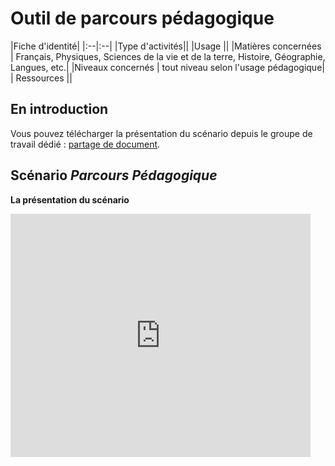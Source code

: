 # Outil de parcours pédagogique

|Fiche d'identité|
|:--|:--|
|Type d'activités||
|Usage ||
|Matières concernées | Français, Physiques, Sciences de la vie et de la terre, Histoire, Géographie, Langues, etc.|
|Niveaux concernés | tout niveau selon l'usage pédagogique|
| Ressources ||

## En introduction

<i class="fa fa-arrow-right"></i> Vous pouvez télécharger la présentation du scénario depuis le groupe de travail dédié : [partage de document][slides scénario].


## Scénario *Parcours Pédagogique*

**La présentation du scénario**
<iframe src="https://docs.google.com/presentation/d/1FvBZvix28dMikdUOB4GSPGN_ZISYmygE4JR4Swf7xyQ/embed?start=false&loop=false&delayms=5000" frameborder="0" width="480" height="389" allowfullscreen="true" mozallowfullscreen="true" webkitallowfullscreen="true"></iframe>

[slides scénario]: https://ent.enteduc.fr/grp/1999990M/experimentations/Documents/Phase%201/MetaEducation%20Parcours%20p%C3%A9dagogique.pptx
